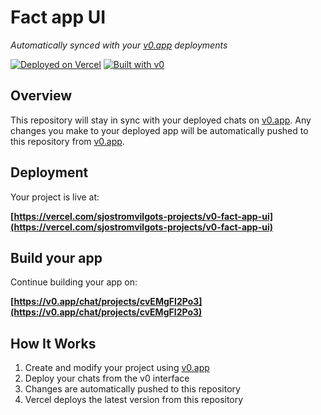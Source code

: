 # Fact app UI

*Automatically synced with your [v0.app](https://v0.app) deployments*

[![Deployed on Vercel](https://img.shields.io/badge/Deployed%20on-Vercel-black?style=for-the-badge&logo=vercel)](https://vercel.com/sjostromvilgots-projects/v0-fact-app-ui)
[![Built with v0](https://img.shields.io/badge/Built%20with-v0.app-black?style=for-the-badge)](https://v0.app/chat/projects/cvEMgFI2Po3)

## Overview

This repository will stay in sync with your deployed chats on [v0.app](https://v0.app).
Any changes you make to your deployed app will be automatically pushed to this repository from [v0.app](https://v0.app).

## Deployment

Your project is live at:

**[https://vercel.com/sjostromvilgots-projects/v0-fact-app-ui](https://vercel.com/sjostromvilgots-projects/v0-fact-app-ui)**

## Build your app

Continue building your app on:

**[https://v0.app/chat/projects/cvEMgFI2Po3](https://v0.app/chat/projects/cvEMgFI2Po3)**

## How It Works

1. Create and modify your project using [v0.app](https://v0.app)
2. Deploy your chats from the v0 interface
3. Changes are automatically pushed to this repository
4. Vercel deploys the latest version from this repository